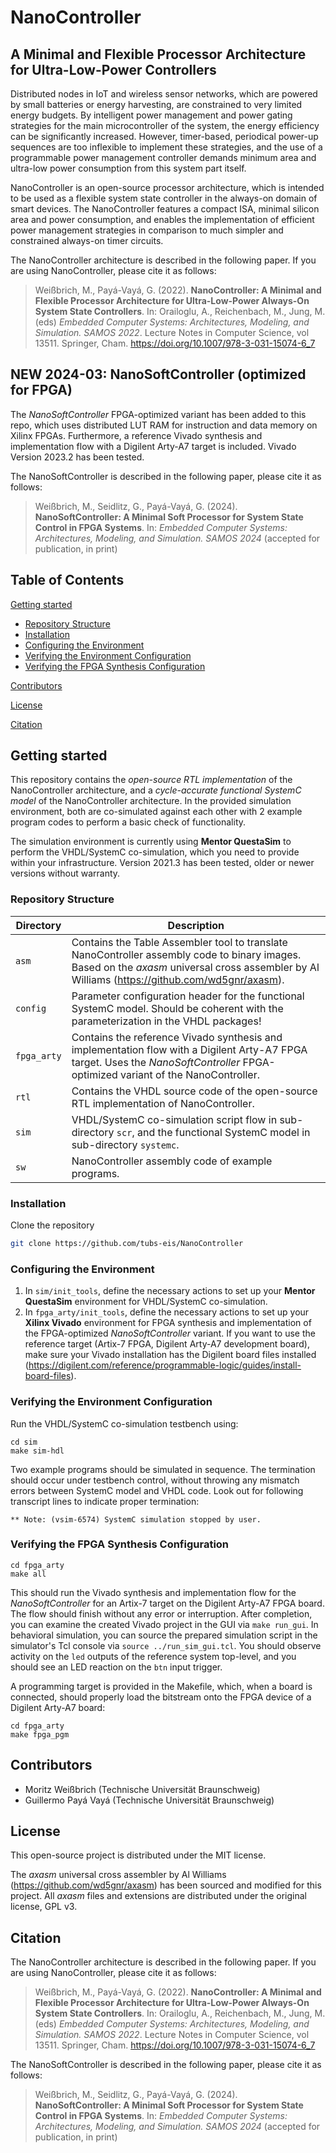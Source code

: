 # NanoController
A Minimal and Flexible Processor Architecture for Ultra-Low-Power Controllers
---
Distributed nodes in IoT and wireless sensor networks, which are powered by small batteries or energy harvesting, are constrained to very limited energy budgets.
	By intelligent power management and power gating strategies for the main microcontroller of the system, the energy efficiency can be significantly increased.
	However, timer-based, periodical power-up sequences are too inflexible to implement these strategies, and the use of a programmable power management controller demands minimum area and ultra-low power consumption from this system part itself.

NanoController is an open-source processor architecture, which is intended to be used as a flexible system state controller in the always-on domain of smart devices.
	The NanoController features a compact ISA, minimal silicon area and power consumption, and enables the implementation of efficient power management strategies in comparison to much simpler and constrained always-on timer circuits.
  
The NanoController architecture is described in the following paper. If you are using NanoController, please cite it as follows:
>Weißbrich, M., Payá-Vayá, G. (2022). 
>**NanoController: A Minimal and Flexible Processor Architecture for Ultra-Low-Power Always-On System State Controllers**.
>In: Orailoglu, A., Reichenbach, M., Jung, M. (eds) *Embedded Computer Systems: Architectures, Modeling, and Simulation. SAMOS 2022*. Lecture Notes in Computer Science, vol 13511. Springer, Cham. https://doi.org/10.1007/978-3-031-15074-6_7

## NEW 2024-03: NanoSoftController (optimized for FPGA)

The *NanoSoftController* FPGA-optimized variant has been added to this repo, which uses distributed LUT RAM for instruction and data memory on Xilinx FPGAs. Furthermore, a reference Vivado synthesis and implementation flow with a Digilent Arty-A7 target is included. Vivado Version 2023.2 has been tested.

The NanoSoftController is described in the following paper, please cite it as follows:
>Weißbrich, M., Seidlitz, G., Payá-Vayá, G. (2024). 
>**NanoSoftController: A Minimal Soft Processor for System State Control in FPGA Systems**.
>In: *Embedded Computer Systems: Architectures, Modeling, and Simulation. SAMOS 2024* (accepted for publication, in print)

## Table of Contents

[Getting started](#Getting-started)

- [Repository Structure](#Repository-Structure)
- [Installation](#Installation)
- [Configuring the Environment](#Configuring-the-Environment)
- [Verifying the Environment Configuration](#Verifying-the-Environment-Configuration)
- [Verifying the FPGA Synthesis Configuration](#Verifying-the-FPGA-Synthesis-Configuration)

[Contributors](#Contributors)

[License](#License)

[Citation](#Citation)

## Getting started

This repository contains the *open-source RTL implementation* of the NanoController architecture, and a *cycle-accurate functional SystemC model* of the NanoController architecture. In the provided simulation environment, both are co-simulated against each other with 2 example program codes to perform a basic check of functionality.

The simulation environment is currently using **Mentor QuestaSim** to perform the VHDL/SystemC co-simulation, which you need to provide within your infrastructure. Version 2021.3 has been tested, older or newer versions without warranty.

### Repository Structure

| Directory | Description |
|-----------|-------------|
| `asm` | Contains the Table Assembler tool to translate NanoController assembly code to binary images. Based on the *axasm* universal cross assembler by Al Williams (https://github.com/wd5gnr/axasm). |
| `config` | Parameter configuration header for the functional SystemC model. Should be coherent with the parameterization in the VHDL packages! |
| `fpga_arty` | Contains the reference Vivado synthesis and implementation flow with a Digilent Arty-A7 FPGA target. Uses the *NanoSoftController* FPGA-optimized variant of the NanoController. |
| `rtl` | Contains the VHDL source code of the open-source RTL implementation of NanoController. |
| `sim` | VHDL/SystemC co-simulation script flow in sub-directory `scr`, and the functional SystemC model in sub-directory `systemc`. |
| `sw` | NanoController assembly code of example programs. |

### Installation

Clone the repository

```bash
git clone https://github.com/tubs-eis/NanoController
```

### Configuring the Environment

1. In `sim/init_tools`, define the necessary actions to set up your **Mentor QuestaSim** environment for VHDL/SystemC co-simulation.
2. In `fpga_arty/init_tools`, define the necessary actions to set up your **Xilinx Vivado** environment for FPGA synthesis and implementation of the FPGA-optimized *NanoSoftController* variant. If you want to use the reference target (Artix-7 FPGA, Digilent Arty-A7 development board), make sure your Vivado installation has the Digilent board files installed (https://digilent.com/reference/programmable-logic/guides/install-board-files).

### Verifying the Environment Configuration

Run the VHDL/SystemC co-simulation testbench using:

```
cd sim
make sim-hdl
```

Two example programs should be simulated in sequence. The termination should occur under testbench control, without throwing any mismatch errors between SystemC model and VHDL code. Look out for following transcript lines to indicate proper termination:

```
** Note: (vsim-6574) SystemC simulation stopped by user.
```

### Verifying the FPGA Synthesis Configuration

```
cd fpga_arty
make all
```

This should run the Vivado synthesis and implementation flow for the *NanoSoftController* for an Artix-7 target on the Digilent Arty-A7 FPGA board. The flow should finish without any error or interruption. After completion, you can examine the created Vivado project in the GUI via `make run_gui`. In behavioral simulation, you can source the prepared simulation script in the simulator's Tcl console via `source ../run_sim_gui.tcl`. You should observe activity on the `led` outputs of the reference system top-level, and you should see an LED reaction on the `btn` input trigger.

A programming target is provided in the Makefile, which, when a board is connected, should properly load the bitstream onto the FPGA device of a Digilent Arty-A7 board:

```
cd fpga_arty
make fpga_pgm
```

## Contributors

- Moritz Weißbrich (Technische Universität Braunschweig)
- Guillermo Payá Vayá (Technische Universität Braunschweig)

## License

This open-source project is distributed under the MIT license.

The *axasm* universal cross assembler by Al Williams (https://github.com/wd5gnr/axasm) has been sourced and modified for this project. All *axasm* files and extensions are distributed under the original license, GPL v3.

## Citation

The NanoController architecture is described in the following paper. If you are using NanoController, please cite it as follows:
>Weißbrich, M., Payá-Vayá, G. (2022). 
>**NanoController: A Minimal and Flexible Processor Architecture for Ultra-Low-Power Always-On System State Controllers**.
>In: Orailoglu, A., Reichenbach, M., Jung, M. (eds) *Embedded Computer Systems: Architectures, Modeling, and Simulation. SAMOS 2022*. Lecture Notes in Computer Science, vol 13511. Springer, Cham. https://doi.org/10.1007/978-3-031-15074-6_7

The NanoSoftController is described in the following paper, please cite it as follows:
>Weißbrich, M., Seidlitz, G., Payá-Vayá, G. (2024). 
>**NanoSoftController: A Minimal Soft Processor for System State Control in FPGA Systems**.
>In: *Embedded Computer Systems: Architectures, Modeling, and Simulation. SAMOS 2024* (accepted for publication, in print)
